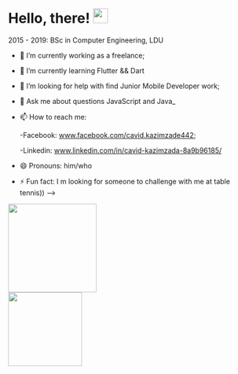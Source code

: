 # Hello, there! <img src="https://raw.githubusercontent.com/MartinHeinz/MartinHeinz/master/wave.gif" width="30px">


2015 - 2019: BSc in Computer Engineering, LDU


- 🔭 I’m currently working as a freelance;
- 🌱 I’m currently learning Flutter && Dart
- 🤔 I’m looking for help with find Junior Mobile Developer work;
- 💬 Ask me about questions JavaScript and Java_
- 📫 How to reach me:
 
   -Facebook: www.facebook.com/cavid.kazimzade442;
   
   -Linkedin: www.linkedin.com/in/cavid-kazimzada-8a9b96185/

- 😄 Pronouns: him/who
- ⚡ Fun fact: I m looking for someone to challenge with me at table tennis))
-->

<a href="https://github.com/cavidk">
  <img height="180em" src="https://github-readme-stats.vercel.app/api?username=cavidk&show_icons=true&theme=buefy"/>
</a><br>
<a href = "https://github.com/cavidk">
   <img height = "150em" src = "https://github-readme-stats.vercel.app/api/top-langs/?username=cavidk&layout=compact&theme=buefy"/>
</a>


